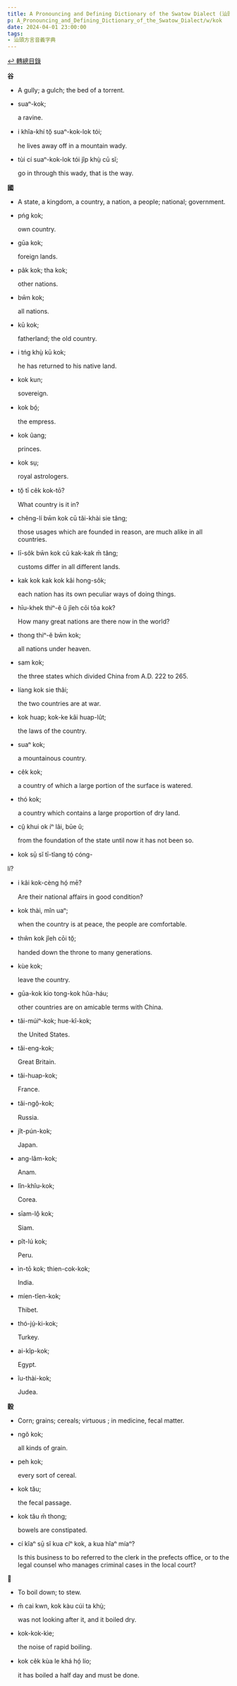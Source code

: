 ```yaml
---
title: A Pronouncing and Defining Dictionary of the Swatow Dialect (汕頭方言音義字典) / kok
p: A_Pronouncing_and_Defining_Dictionary_of_the_Swatow_Dialect/w/kok
date: 2024-04-01 23:00:00
tags: 
- 汕頭方言音義字典
---
```


[↩️ 轉總目錄](/A_Pronouncing_and_Defining_Dictionary_of_the_Swatow_Dialect)


**谷**
- A gully; a gulch; the bed of a torrent.

- suaⁿ-kok;

  a ravine.

- i khĭa-khí tŏ̤ suaⁿ-kok-lok tói;

  he lives away off in a mountain wady.

- tùi cí suaⁿ-kok-lok tói jîp khṳ̀ cū sĭ;

  go in through this wady, that is the way.

**國**
- A state, a kingdom, a country, a nation, a people; national; government.

- pńg kok;

  own country.

- gūa kok;

  foreign lands.

- pâk kok; tha kok;

  other nations.

- bw̄n kok;

  all nations.

- kū kok;

  fatherland; the old country.

- i tńg khṳ̀ kū kok;

  he has returned to his native land.

- kok kun;

  sovereign.

- kok bó̤;

  the empress.

- kok ûang;

  princes.

- kok sṳ;

  royal astrologers.

- tŏ̤ tī cêk kok-tō?

  What country is it in?

- chêng-lí bw̄n kok cū tăi-khài sie tâng;

  those usages which are founded in reason, are much alike in all countries.

- lī-sôk bw̄n kok cū kak-kak m̄ tâng;

  customs differ in all different lands.

- kak kok kak kok kâi hong-sôk;

  each nation has its own peculiar ways of doing things.

- hīu-khek thiⁿ-ĕ ŭ jîeh cōi tōa kok?

  How many great nations are there now in the world?

- thong thiⁿ-ĕ bw̄n kok;

  all nations under heaven.

- sam kok;

  the three states which divided China from A.D. 222 to 265.

- líang kok sie thâi;

  the two countries are at war.

- kok huap; kok-ke kâi huap-lût;

  the laws of the country.

- suaⁿ kok;

  a mountainous country.

- cêk kok;

  a country of which a large portion of the surface is watered.

- thó kok;

  a country which contains a large proportion of dry land.

- cṳ̆ khui ok íⁿ lâi, būe ŭ;

  from the foundation of the state until now it has not been so.

- kok sṳ̄ sĭ tī-tîang tó̤ cóng-

 lí?

- i kâi kok-cèng hó̤ mē?

  Are their national affairs in good condition?

- kok thài, mîn uaⁿ;

  when the country is at peace, the people are comfortable.

- thŵn kok jîeh cōi tŏ̤;

  handed down the throne to many generations.

- kùe kok;

  leave the country.

- gūa-kok kio tong-kok hûa-háu;

  other countries are on amicable terms with China.

- tăi-múiⁿ-kok; hue-kî-kok;

  the United States.

- tăi-eng-kok;

  Great Britain.

- tăi-huap-kok;

  France.

- tăi-ngô̤-kok;

  Russia.

- jît-pún-kok;

  Japan.

- ang-lâm-kok;

  Anam.

- lîn-khîu-kok;

  Corea.

- sīam-lô̤ kok;

  Siam.

- pît-lú kok;

  Peru.

- ìn-tō kok; thien-cok-kok;

  India.

- míen-tĭen-kok;

  Thibet.

- thó-jṳ́-ki-kok;

  Turkey.

- ai-kîp-kok;

  Egypt.

- îu-thài-kok;

  Judea.

**穀**
- Corn; grains; cereals; virtuous ; in medicine, fecal matter.

- ngŏ kok;

  all kinds of grain.

- peh kok;

  every sort of cereal.

- kok tău;

  the fecal passage.

- kok tău m̄ thong;

  bowels are constipated.

- cí kĭaⁿ sṳ̄ sĭ kua cíⁿ kok, a kua hîaⁿ míaⁿ?

  Is this business to bo referred to the clerk in  the prefects office, or to the legal counsel who manages criminal cases  in the local court?

**𠔠**
- To boil down; to stew.

- m̄ cai kwn, kok kàu cúi ta khṳ̀;

  was not looking after it, and it boiled dry.

- kok-kok-kìe;

  the noise of rapid boiling.

- kok cêk kùa le khá hó̤ lío;

  it has boiled a half day and must be done.